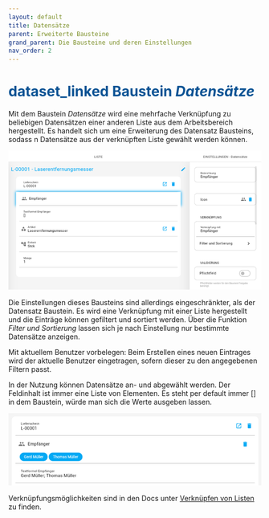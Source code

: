 ```yaml
---
layout: default
title: Datensätze
parent: Erweiterte Bausteine
grand_parent: Die Bausteine und deren Einstellungen
nav_order: 2
---
```


# <span style="color:#0b5394"><span class="material-icons">dataset_linked</span> **Baustein *Datensätze***</span>

Mit dem Baustein *Datensätze* wird eine mehrfache Verknüpfung zu beliebigen Datensätzen einer anderen Liste aus dem
Arbeitsbereich hergestellt. Es handelt sich um eine Erweiterung des Datensatz Bausteins, sodass n Datensätze aus
der verknüpften Liste gewählt werden können.

![records2](\assets\record-spec-settings\records2.png "records2")

Die Einstellungen dieses Bausteins sind allerdings eingeschränkter, als der Datensatz Baustein.
Es wird eine Verknüpfung mit einer Liste hergestellt und die Einträge können gefiltert und sortiert werden.
Über die Funktion *Filter und Sortierung* lassen sich je nach Einstellung nur bestimmte Datensätze anzeigen.

Mit aktuellem Benutzer vorbelegen:
Beim Erstellen eines neuen Eintrages wird der aktuelle Benutzer eingetragen, sofern dieser zu den angegebenen Filtern passt.

In der Nutzung können Datensätze an- und abgewählt werden. 
Der Feldinhalt ist immer eine Liste von Elementen. Es steht per default immer [] in dem Baustein, 
würde man sich die Werte ausgeben lassen.

![records](\assets\record-spec-settings\records.png "records")

Verknüpfungsmöglichkeiten sind in den Docs unter
[Verknüpfen von Listen](/docs/link-lists.html)
zu finden.